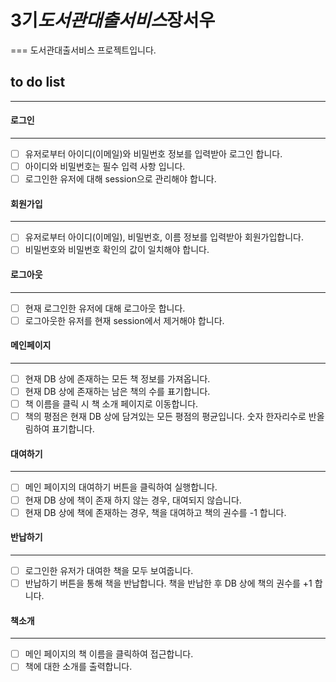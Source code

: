 # 3기*도서관대출서비스*장서우

===
도서관대출서비스 프로젝트입니다.

## to do list

---

#### 로그인

---

- [ ] 유저로부터 아이디(이메일)와 비밀번호 정보를 입력받아 로그인 합니다.
- [ ] 아이디와 비밀번호는 필수 입력 사항 입니다.
- [ ] 로그인한 유저에 대해 session으로 관리해야 합니다.

#### 회원가입

---

- [ ] 유저로부터 아이디(이메일), 비밀번호, 이름 정보를 입력받아 회원가입합니다.
- [ ] 비밀번호와 비밀번호 확인의 값이 일치해야 합니다.

#### 로그아웃

---

- [ ] 현재 로그인한 유저에 대해 로그아웃 합니다.
- [ ] 로그아웃한 유저를 현재 session에서 제거해야 합니다.

#### 메인페이지

---

- [ ] 현재 DB 상에 존재하는 모든 책 정보를 가져옵니다.
- [ ] 현재 DB 상에 존재하는 남은 책의 수를 표기합니다.
- [ ] 책 이름을 클릭 시 책 소개 페이지로 이동합니다.
- [ ] 책의 평점은 현재 DB 상에 담겨있는 모든 평점의 평균입니다. 숫자 한자리수로 반올림하여 표기합니다.

#### 대여하기

---

- [ ] 메인 페이지의 대여하기 버튼을 클릭하여 실행합니다.
- [ ] 현재 DB 상에 책이 존재 하지 않는 경우, 대여되지 않습니다.
- [ ] 현재 DB 상에 책에 존재하는 경우, 책을 대여하고 책의 권수를 -1 합니다.

#### 반납하기

---

- [ ] 로그인한 유저가 대여한 책을 모두 보여줍니다.
- [ ] 반납하기 버튼을 통해 책을 반납합니다. 책을 반납한 후 DB 상에 책의 권수를 +1 합니다.

#### 책소개

---

- [ ] 메인 페이지의 책 이름을 클릭하여 접근합니다.
- [ ] 책에 대한 소개를 출력합니다.
